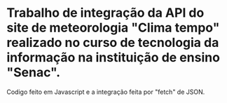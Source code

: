 # Trabalho de integração da API do site de meteorologia "Clima tempo" realizado no curso de tecnologia da informação na instituição de ensino "Senac".
Codigo feito em Javascript e a integração feita por "fetch" de JSON.
